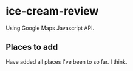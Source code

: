 # ice-cream-review
Using Google Maps Javascript API.

## Places to add
Have added all places I've been to so far. I think.
